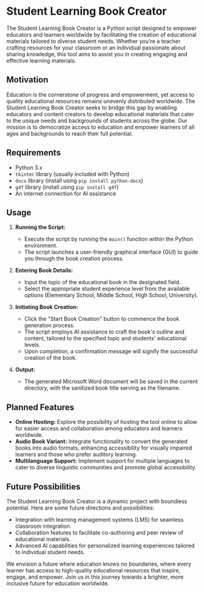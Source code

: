 # Student Learning Book Creator

The Student Learning Book Creator is a Python script designed to empower educators and learners worldwide by facilitating the creation of educational materials tailored to diverse student needs. Whether you're a teacher crafting resources for your classroom or an individual passionate about sharing knowledge, this tool aims to assist you in creating engaging and effective learning materials.

## Motivation

Education is the cornerstone of progress and empowerment, yet access to quality educational resources remains unevenly distributed worldwide. The Student Learning Book Creator seeks to bridge this gap by enabling educators and content creators to develop educational materials that cater to the unique needs and backgrounds of students across the globe. Our mission is to democratize access to education and empower learners of all ages and backgrounds to reach their full potential.

## Requirements

- Python 3.x
- `tkinter` library (usually included with Python)
- `docx` library (install using `pip install python-docx`)
- `g4f` library (install using `pip install g4f`)
- An internet connection for AI assistance

## Usage

1. **Running the Script:**
   - Execute the script by running the `main()` function within the Python environment.
   - The script launches a user-friendly graphical interface (GUI) to guide you through the book creation process.

2. **Entering Book Details:**
   - Input the topic of the educational book in the designated field.
   - Select the appropriate student experience level from the available options (Elementary School, Middle School, High School, University).

3. **Initiating Book Creation:**
   - Click the "Start Book Creation" button to commence the book generation process.
   - The script employs AI assistance to craft the book's outline and content, tailored to the specified topic and students' educational levels.
   - Upon completion, a confirmation message will signify the successful creation of the book.

4. **Output:**
   - The generated Microsoft Word document will be saved in the current directory, with the sanitized book title serving as the filename.

## Planned Features

- **Online Hosting:** Explore the possibility of hosting the tool online to allow for easier access and collaboration among educators and learners worldwide.
- **Audio Book Variant:** Integrate functionality to convert the generated books into audio formats, enhancing accessibility for visually impaired learners and those who prefer auditory learning.
- **Multilanguage Support:** Implement support for multiple languages to cater to diverse linguistic communities and promote global accessibility.

## Future Possibilities

The Student Learning Book Creator is a dynamic project with boundless potential. Here are some future directions and possibilities:
- Integration with learning management systems (LMS) for seamless classroom integration.
- Collaboration features to facilitate co-authoring and peer review of educational materials.
- Advanced AI capabilities for personalized learning experiences tailored to individual student needs.

We envision a future where education knows no boundaries, where every learner has access to high-quality educational resources that inspire, engage, and empower. Join us in this journey towards a brighter, more inclusive future for education worldwide.

